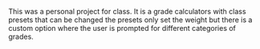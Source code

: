 This was a personal project for class. It is a grade calculators with class presets that can be changed
the presets only set the weight but there is a custom option where the user is prompted for different categories of grades.
